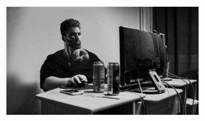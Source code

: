 <p>
    <img src="./gigachad_desk.jpg" alt="Be better!">
</p>


<!---
ayzek-sempai/ayzek-sempai is a ✨ special ✨ repository because its `README.md` (this file) appears on your GitHub profile.
You can click the Preview link to take a look at your changes.
--->

